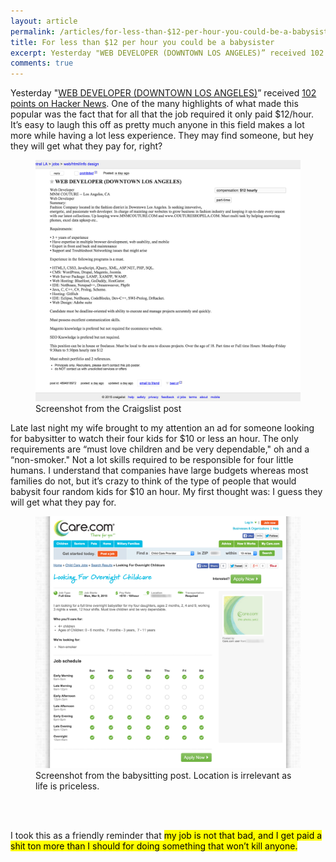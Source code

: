```yaml
---
layout: article
permalink: /articles/for-less-than-$12-per-hour-you-could-be-a-babysister/
title: For less than $12 per hour you could be a babysister
excerpt: Yesterday "WEB DEVELOPER (DOWNTOWN LOS ANGELES)” received 102 points on Hacker News. One of the many highlights of what made this popular was the fact that for all that the job required it only paid $12/hour.
comments: true
---
```


<p>Yesterday "<a href="https://losangeles.craigslist.org/lac/web/4894818972.html">WEB DEVELOPER (DOWNTOWN LOS ANGELES)</a>” received <a href="https://news.ycombinator.com/item?id=9063109">102 points on Hacker News</a>. One of the many highlights of what made this popular was the fact that for all that the job required it only paid $12/hour. It’s easy to laugh this off as pretty much anyone in this field makes a lot more while having a lot less experience. They may find someone, but hey they will get what they pay for, right?</p>

<figure class="center">
<img src="/assets/posts/for-less-than-12-per-hour-you-could-be-a-babysister/craigslist.jpg"/>
<figcaption>Screenshot from the Craigslist post</figcaption>
</figure>

<p>Late last night my wife brought to my attention an ad for someone looking for babysitter to watch their four kids for $10 or less an hour. The only requirements are “must love children and be very dependable," oh and a “non-smoker." Not a lot skills required to be responsible for four little humans. I understand that companies have large budgets whereas most families do not, but it’s crazy to think of the type of people that would babysit four random kids for $10 an hour. My first thought was: I guess they will get what they pay for.

<figure class="center">
<img src="/assets/posts/for-less-than-12-per-hour-you-could-be-a-babysister/care.jpg"/>
<figcaption>Screenshot from the babysitting post. Location is irrelevant as life is priceless.</figcaption>
</figure>

<br/><br/>
<p>I took this as a friendly reminder that <mark>my job is not that bad, and I get paid a shit ton more than I should for doing something that won’t kill anyone.</mark></p>
<br/>
